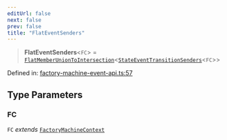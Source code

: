 ```yaml
---
editUrl: false
next: false
prev: false
title: "FlatEventSenders"
---
```


> **FlatEventSenders**\<`FC`\> = [`FlatMemberUnionToIntersection`](/docs/src/content/docs/reference/type-aliases/flatmemberuniontointersection/)\<[`StateEventTransitionSenders`](/docs/src/content/docs/reference/type-aliases/stateeventtransitionsenders/)\<`FC`\>\>

Defined in: [factory-machine-event-api.ts:57](https://github.com/WinstonFassett/matchina/blob/2d22b2187dda803854f54b63fe09d04bd833387d/src/factory-machine-event-api.ts#L57)

## Type Parameters

### FC

`FC` *extends* [`FactoryMachineContext`](/docs/src/content/docs/reference/interfaces/factorymachinecontext/)
